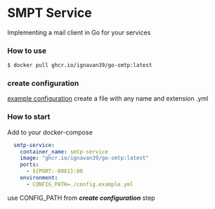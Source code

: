 # SMPT Service
Implementing a mail client in Go for your services
### How to use

```bash
$ docker pull ghcr.io/ignavan39/go-smtp:latest
```

### create configuration
[example configuration](https://github.com/ignavan39/go-smtp/blob/master/config.example.yml)
create a file with any name and extension .yml 


### How to start

Add to your docker-compose
```yml
  smtp-service: 
    container_name: smtp-service
    image: "ghcr.io/ignavan39/go-smtp:latest"
    ports:
      - ${PORT:-8081}:80
    environment:
      - CONFIG_PATH=./config.example.yml
```
use CONFIG_PATH from ***create configuration*** step